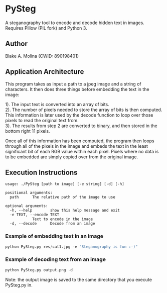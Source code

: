 # PySteg
A steganography tool to encode and decode hidden text in images. Requires Pillow (PIL fork) and Python 3.

## Author
Blake A. Molina (CWID: 890198401)

## Application Architecture
This program takes as input a path to a jpeg image and a string of characters. It then does three things before embedding the text in the image:

1). The input text is converted into an array of bits.  
2). The number of pixels needed to store the array of bits is then computed. This information is later used by the decode function to loop over those pixels to read the original text from.  
3). The results from step 2 are converted to binary, and then stored in the bottom right 11 pixels.

Once all of this information has been computed, the program then loops through all of the pixels in the image and embeds the text in the least significant bit of each RGB value within each pixel. Pixels where no data is to be embedded are simply copied over from the original image.
 
## Execution Instructions
```Shell
usage: ./PySteg [path to image] [-e string] [-d] [-h]

positional arguments:
  path 		The relative path of the image to use

optional arguments:
  -h, --help		show this help message and exit
  -e TEXT, --encode TEXT
			Text to encode in the image
  -d, --decode		Decode from an image
```

### Example of embedding text in an image
```python
python PySteg.py res/cat1.jpg -e "Steganography is fun :-)"
```
### Example of decoding text from an image
```python
python PySteg.py output.png -d
```

Note: the output image is saved to the same directory that you execute PySteg.py in.

